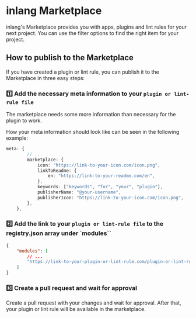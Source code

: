 # inlang Marketplace

inlang's Marketplace provides you with apps, plugins and lint rules for your next project. You can use the filter options to find the right item for your project.

## How to publish to the Marketplace

If you have created a plugin or lint rule, you can publish it to the Marketplace in three easy steps:

### 1️⃣ Add the necessary meta information to your `plugin or lint-rule file`

The marketplace needs some more information than necessary for the plugin to work.

How your meta information should look like can be seen in the following example:

```ts
meta: {
        // ...
		marketplace: {
			icon: "https://link-to-your-icon.com/icon.png",
			linkToReadme: {
				en: "https://link-to-your-readme.com/en",
			},
			keywords: ["keywords", "for", "your", "plugin"],
			publisherName: "@your-username",
			publisherIcon: "https://link-to-your-icon.com/icon.png",
		},
	},
```

### 2️⃣ Add the link to your `plugin or lint-rule file` to the registry.json array under `modules``

```json
{
	"modules": [
		// ...
		"https://link-to-your-plugin-or-lint-rule.com/plugin-or-lint-rule.js"
	]
}
```

### 3️⃣ Create a pull request and wait for approval

Create a pull request with your changes and wait for approval. After that, your plugin or lint rule will be available in the marketplace.
